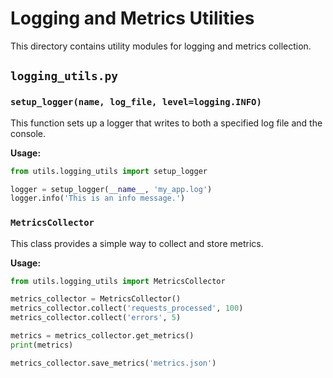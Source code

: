 
# Logging and Metrics Utilities

This directory contains utility modules for logging and metrics collection.

## `logging_utils.py`

### `setup_logger(name, log_file, level=logging.INFO)`

This function sets up a logger that writes to both a specified log file and the console.

**Usage:**

```python
from utils.logging_utils import setup_logger

logger = setup_logger(__name__, 'my_app.log')
logger.info('This is an info message.')
```

### `MetricsCollector`

This class provides a simple way to collect and store metrics.

**Usage:**

```python
from utils.logging_utils import MetricsCollector

metrics_collector = MetricsCollector()
metrics_collector.collect('requests_processed', 100)
metrics_collector.collect('errors', 5)

metrics = metrics_collector.get_metrics()
print(metrics)

metrics_collector.save_metrics('metrics.json')
```

